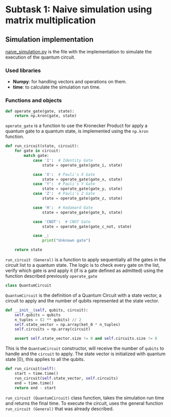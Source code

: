 # Subtask 1: Naive simulation using matrix multiplication

## Simulation implementation

[naive_simulation.py](naive_simulation.py) is the file with the implementation to simulate the execution of the quantum circuit.

### Used libraries

- **Numpy**: for handling vectors and operations on them.
- **time**: to calculate the simulation run time.

### Functions and objects

```python
def operate_gate(gate, state):
    return np.kron(gate, state)
```

`operate_gate` is a function to use the Kronecker Product for apply a quantum gate to a quantum state, is implemented using the `np.kron`
function.

```python
def run_circuit(state, circuit):
    for gate in circuit:
        match gate:
            case 'I':  # Identity Gate
                state = operate_gate(gate_i, state)

            case 'X':  # Pauli's X Gate
                state = operate_gate(gate_x, state)
            case 'Y':  # Pauli's Y Gate
                state = operate_gate(gate_y, state)
            case 'Z':  # Pauli's Z Gate
                state = operate_gate(gate_z, state)

            case 'H':  # Hadamard Gate
                state = operate_gate(gate_h, state)

            case 'CNOT':  # CNOT Gate
                state = operate_gate(gate_c_not, state)

            case _:
                print("Unknown gate")

    return state
```

`run_circuit (General)` is a function to apply sequentially all the gates in the circuit list to a quantum state. 
The logic is to check every gate on the list, verify which gate is and apply it 
(if is a gate defined as admitted) using the function described previously `operate_gate`

```python
class QuantumCircuit
```

`QuantumCircuit` is the definition of a Quantum Circuit with a state vector, a circuit to apply and the number of qubits represented at the state vector.

```python
def __init__(self, qubits, circuit):
    self.qubits = qubits
    n_tuples = (2 ** qubits) // 2
    self.state_vector = np.array(ket_0 * n_tuples)
    self.circuits = np.array(circuit)

    assert self.state_vector.size != 0 and self.circuits.size != 0
```

This is the `QuantumCircuit` constructor, will receive the number of `qubits` to handle and the `circuit` to apply.
The state vector is initialized with quantum state |0⟩, this applies to all the qubits.

```python
def run_circuit(self):
    start = time.time()
    run_circuit(self.state_vector, self.circuits)
    end = time.time()
    return end - start
```

`run_circuit (QuantumCircuit)` class function, takes the simulation run time and returns the final time. 
To execute the circuit, uses the general function `run_circuit (General)` that was already described.


